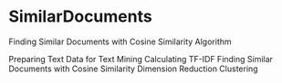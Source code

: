 # SimilarDocuments

Finding Similar Documents with Cosine Similarity Algorithm

Preparing Text Data for Text Mining
Calculating TF-IDF
Finding Similar Documents with Cosine Similarity
Dimension Reduction
Clustering
